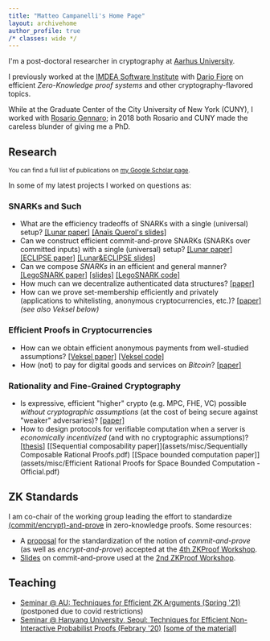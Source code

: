 ```yaml
---
title: "Matteo Campanelli's Home Page"
layout: archivehome
author_profile: true
/* classes: wide */
---
```



I'm a post-doctoral researcher in cryptography at [Aarhus University](https://www.au.dk/). 

I previously worked at the 
[IMDEA Software Institute](https://software.imdea.org/index.html) with
[Dario Fiore](http://www.dariofiore.it/) on  efficient _Zero-Knowledge proof systems_ and  other cryptography-flavored topics.

While at the Graduate Center of the City University of New York (CUNY), I worked with [Rosario Gennaro](http://www-cs.ccny.cuny.edu/~rosario/); in 2018 both Rosario and CUNY made the careless blunder of giving me a PhD.

## Research
<sup>You can find a full list of publications on [my Google Scholar page](https://scholar.google.com/citations?user=8xba6isAAAAJ&hl=en&oi=ao).</sup>

In some of my latest projects I worked on questions as:

### SNARKs and Such
- What are the efficiency tradeoffs of SNARKs with a single (universal) setup? [[Lunar paper]](https://eprint.iacr.org/2020/1069) [[Anaïs Querol's slides]](assets/misc/lunar-anais.pdf)
- Can we construct efficient commit-and-prove SNARKs (SNARKs over committed inputs) with a single (universal) setup? [[Lunar paper]](https://eprint.iacr.org/2020/1069) [[ECLIPSE  paper]](https://eprint.iacr.org/2021/934) [[Lunar&ECLIPSE slides]](assets/misc/LunarEclipse.pdf) 
- Can we compose *SNARKs* in an efficient and general manner? [[LegoSNARK paper]](https://eprint.iacr.org/2019/142) [[slides]](assets/misc/legosnark-amsterdam19.pdf) [[LegoSNARK code]](https://github.com/imdea-software/legosnark)
- How much can we decentralize authenticated data structures? [[paper]](https://eprint.iacr.org/2020/149) 
- How can we prove set-membership efficiently and privately (applications to whitelisting, anonymous cryptocurrencies, etc.)? [[paper]](https://eprint.iacr.org/2019/1255) _(see also Veksel below)_

### Efficient Proofs in Cryptocurrencies
- How can we obtain efficient anonymous payments from well-studied assumptions? [[Veksel paper]](https://eprint.iacr.org/2021/327) [[Veksel code]](https://github.com/matteocam/veksel)
- How (not) to pay for digital goods and services on *Bitcoin*? [[paper]](https://eprint.iacr.org/2017/566)

### Rationality and Fine-Grained Cryptography
- Is expressive, efficient "higher" crypto (e.g. MPC, FHE, VC) possible *without cryptographic assumptions* (at the cost of being secure against "weaker" adversaries)? [[paper]](https://eprint.iacr.org/2018/297)
- How to design protocols  for verifiable computation when a server is *economically incentivized* (and with no cryptographic assumptions)? [[thesis]](https://academicworks.cuny.edu/cgi/viewcontent.cgi?article=3823&context=gc_etds) [[Sequential composability paper]](assets/misc/Sequentially Composable Rational Proofs.pdf) [[Space bounded computation paper]](assets/misc/Efficient Rational Proofs for Space Bounded Computation - Official.pdf)


## ZK Standards

I am co-chair of the working group leading the effort to standardize [(commit/encrypt)-and-prove](https://hackmd.io/@dariofiore/rkXo8EBp8) in zero-knowledge proofs. Some resources:
- A [proposal](assets/misc/zkproof-cp-standards-4th.pdf) for the standardization of the notion of _commit-and-prove_ (as well as _encrypt-and-prove_) accepted at the [4th ZKProof Workshop](https://zkproof.org).
- [Slides](assets/misc/CP-standard-ZKProof-slides.pdf) on commit-and-prove used at the [2nd ZKProof Workshop](https://zkproof.org/workshop2/main.html). 

## Teaching 

- [Seminar @ AU: Techniques for Efficient ZK Arguments (Spring '21)](efficient-zk-au-2021/) (postponed due to covid restrictions)
- [Seminar @ Hanyang University, Seoul: Techniques for Efficient Non-Interactive Probabilist Proofs (Febrary '20)](https://drive.google.com/file/d/1zIldgk2tWdyck_qF4W_2eTf27Lal_wZ_/view?usp=sharing) [[some of the  material]](https://drive.google.com/drive/folders/1lCSlrB8bFTXGfXUc4DizR6AscLgFg4jL?usp=sharing)
